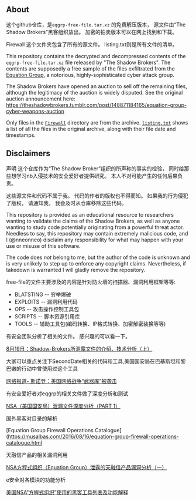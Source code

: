 

## About
这个github仓库，是`eqgrp-free-file.tar.xz` 的免费解压版本， 源文件由“The Shadow Brokers”黑客组织放出。 加密的拍卖版本可以在网上找到和下载。 

Firewall 这个文件夹包含了所有的源文件。 listing.txt则是所有文件的清单。  

This repository contains the decrypted and decompressed contents of the `eqgrp-free-file.tar.xz` file released by "The Shadow Brokers". The contents are supposedly a free sample of the files exfiltrated from the [Equation Group](https://en.wikipedia.org/wiki/Equation_Group), a notorious, highly-sophisticated cyber attack group.

The Shadow Brokers have opened an auction to sell off the remaining files, although the legitimacy of the auction is widely disputed. See the original auction announcement here: https://theshadowbrokers.tumblr.com/post/148871184165/equation-group-cyber-weapons-auction

Only files in the [`Firewall`](Firewall) directory are from the archive. [`listing.txt`](listing.txt) shows a list of all the files in the original archive, along with their file date and timestamps.

## Disclaimers
声明
这个仓库作为“The Shadow Broker”组织的所声称的事实的检验， 同时给那些想学习nb入侵技术的安全爱好者提供研究。 本人不对可能产生的任何后果负责。 

这些源文件和代码不属于我。 代码的作者的版权也不得而知。 如果我的行为侵犯了版权， 请通知我， 我会及时从仓库移除这些代码。 

This repository is provided as an educational resource to researchers wanting to validate the claims of the Shadow Brokers, as well as anyone wanting to study code potentially originating from a powerful threat actor. Needless to say, this repository may contain extremely malicious code, and I (@nneonneo) disclaim any responsibility for what may happen with your use or misuse of this software.

The code does *not* belong to me, but the author of the code is unknown and is very unlikely to step up to enforce any copyright claims. Nevertheless, if takedown is warranted I will gladly remove the repository.


free-file的文件主要涉及的内容是针对防火墙的扫描器、漏洞利用框架等等:
- BLATSTING -- 穷举爆破
- EXPLOITS -- 漏洞利用代码
- OPS -- 攻击操作控制工具包
- SCRIPTS -- 脚本资源引用库
- TOOLS -- 辅助工具包(编码转换、IP格式转换、加密解密装换等等)

有安全团队分析了相关的文件。 感兴趣的可以看一下。 

[8月19日：Shadow-Brokers所泄露文件的介绍、技术分析（上）](http://bobao.360.cn/learning/detail/2970.html)

大家可以重点关注下SecondDate相关的代码和工具,美国国安局在巴基斯坦和黎巴嫩的行动中曾使用过这个工具

[网络报道- 斯诺登：美国网络战争“武器库”被袭击](http://www.ithome.com/html/it/251065.htm)

有安全爱好者对eqgrp的相关文件做了深度分析和测试

[NSA（美国国安局）泄漏文件深度分析（PART 1）](http://www.freebuf.com/news/topnews/112447.html)

国外黑客对目录的解析

[Equation Group Firewall Operations Catalogue](https://musalbas.com/2016/08/16/equation-group-firewall-operations-catalogue.html

天融信产品的相关漏洞利用

[NSA方程式组织（Equation Group）泄露的天融信产品漏洞分析（一）](http://www.freebuf.com/articles/system/112482.html)

e安全对各模块的功能分析

[美国NSA“方程式组织”使用的黑客工具列表及功能解释](http://www.easyaq.org/info/infoLink/970229833.shtml)

